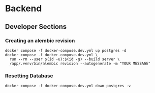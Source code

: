 # Backend

## Developer Sections

### Creating an alembic revision

```shell
docker compose -f docker-compose.dev.yml up postgres -d
docker compose -f docker-compose.dev.yml \
  run --rm --user $(id -u):$(id -g) --build server \
  /app/.venv/bin/alembic revision --autogenerate -m "YOUR MESSAGE"
```

### Resetting Database

```shell
docker compose -f docker-compose.dev.yml down postgres -v
```
